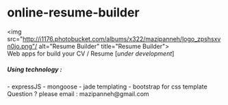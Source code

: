 # online-resume-builder
<img src="http://i1176.photobucket.com/albums/x322/mazipanneh/logo_zpshsxvn0jo.png"/ alt="Resume Builder" title="Resume Builder">
</br>
Web apps for build your CV / Resume [<i>under development</i>]
</br>
<h5>Using technology :</h5> 
- expressJS
- mongoose
- jade templating
- bootstrap for css template

</br>
Question ? please email : mazipanneh@gmail.com


